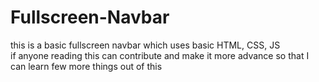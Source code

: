 # Fullscreen-Navbar
this is a basic fullscreen navbar which uses basic HTML, CSS, JS  
if anyone reading this can contribute and make it more advance so that I can learn few more things out of this
